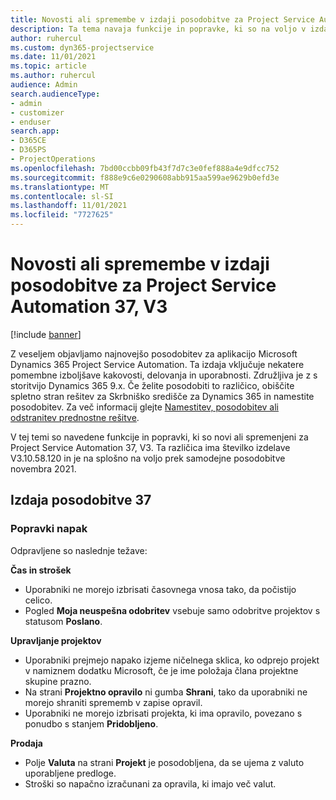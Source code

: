 ```yaml
---
title: Novosti ali spremembe v izdaji posodobitve za Project Service Automation 37, V3
description: Ta tema navaja funkcije in popravke, ki so na voljo v izdaji posodobitve 37, V3 storitve Microsoft Dynamics 365 Project Service Automation.
author: ruhercul
ms.custom: dyn365-projectservice
ms.date: 11/01/2021
ms.topic: article
ms.author: ruhercul
audience: Admin
search.audienceType:
- admin
- customizer
- enduser
search.app:
- D365CE
- D365PS
- ProjectOperations
ms.openlocfilehash: 7bd00ccbb09fb43f7d7c3e0fef888a4e9dfcc752
ms.sourcegitcommit: f888e9c6e0290608abb915aa599ae9629b0efd3e
ms.translationtype: MT
ms.contentlocale: sl-SI
ms.lasthandoff: 11/01/2021
ms.locfileid: "7727625"
---
```

# <a name="whats-new-or-changed-in-project-service-automation-update-release-37-v3"></a>Novosti ali spremembe v izdaji posodobitve za Project Service Automation 37, V3

[!include [banner](../includes/psa-now-project-operations.md)]

Z veseljem objavljamo najnovejšo posodobitev za aplikacijo Microsoft Dynamics 365 Project Service Automation. Ta izdaja vključuje nekatere pomembne izboljšave kakovosti, delovanja in uporabnosti. Združljiva je z s storitvijo Dynamics 365 9.x. Če želite posodobiti to različico, obiščite spletno stran rešitev za Skrbniško središče za Dynamics 365 in namestite posodobitev. Za več informacij glejte [Namestitev, posodobitev ali odstranitev prednostne rešitve](/power-platform/admin/install-remove-preferred-solution).

V tej temi so navedene funkcije in popravki, ki so novi ali spremenjeni za Project Service Automation 37, V3. Ta različica ima številko izdelave V3.10.58.120 in je na splošno na voljo prek samodejne posodobitve novembra 2021.

## <a name="update-release-37"></a>Izdaja posodobitve 37

### <a name="bug-fixes"></a>Popravki napak

Odpravljene so naslednje težave:

**Čas in strošek**
- Uporabniki ne morejo izbrisati časovnega vnosa tako, da počistijo celico.
- Pogled **Moja neuspešna odobritev** vsebuje samo odobritve projektov s statusom **Poslano**.

**Upravljanje projektov**
- Uporabniki prejmejo napako izjeme ničelnega sklica, ko odprejo projekt v namiznem dodatku Microsoft, če je ime položaja člana projektne skupine prazno.
- Na strani **Projektno opravilo** ni gumba **Shrani**, tako da uporabniki ne morejo shraniti sprememb v zapise opravil.
- Uporabniki ne morejo izbrisati projekta, ki ima opravilo, povezano s ponudbo s stanjem **Pridobljeno**.

**Prodaja**
- Polje **Valuta** na strani **Projekt** je posodobljena, da se ujema z valuto uporabljene predloge.
- Stroški so napačno izračunani za opravila, ki imajo več valut.
